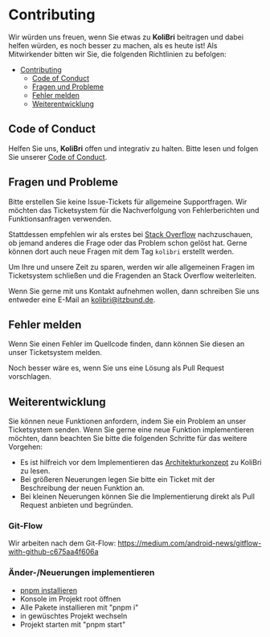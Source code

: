 # Contributing

Wir würden uns freuen, wenn Sie etwas zu **KoliBri** beitragen und dabei helfen würden, es noch besser zu machen, als es heute ist! Als Mitwirkender bitten wir Sie, die folgenden Richtlinien zu befolgen:

- [Contributing](#contributing)
  - [Code of Conduct](#code-of-conduct)
  - [Fragen und Probleme](#fragen-und-probleme)
  - [Fehler melden](#fehler-melden)
  - [Weiterentwicklung](#weiterentwicklung)

## Code of Conduct

Helfen Sie uns, **KoliBri** offen und integrativ zu halten. Bitte lesen und folgen Sie unserer [Code of Conduct](CODE_OF_CONDUCT.md).

## Fragen und Probleme

Bitte erstellen Sie keine Issue-Tickets für allgemeine Supportfragen. Wir möchten das Ticketsystem für die Nachverfolgung von Fehlerberichten und Funktionsanfragen verwenden.

Stattdessen empfehlen wir als erstes bei [Stack Overflow](https://stackoverflow.com/questions/tagged/kolibri) nachzuschauen, ob jemand anderes die Frage oder das Problem schon gelöst hat. Gerne können dort auch neue Fragen mit dem Tag `kolibri` erstellt werden.

Um Ihre und unsere Zeit zu sparen, werden wir alle allgemeinen Fragen im Ticketsystem schließen und die Fragenden an Stack Overflow weiterleiten.

Wenn Sie gerne mit uns Kontakt aufnehmen wollen, dann schreiben Sie uns entweder eine E-Mail an [kolibri@itzbund.de](kolibri@itzbund.de).

## Fehler melden

Wenn Sie einen Fehler im Quellcode finden, dann können Sie diesen an unser Ticketsystem melden.

Noch besser wäre es, wenn Sie uns eine Lösung als Pull Request vorschlagen.

## Weiterentwicklung

Sie können neue Funktionen anfordern, indem Sie ein Problem an unser Ticketsystem senden. Wenn Sie gerne eine neue Funktion implementieren möchten, dann beachten Sie bitte die folgenden Schritte für das weitere Vorgehen:

- Es ist hilfreich vor dem Implementieren das [Architekturkonzept](https://public-ui.github.io/docs/concepts/architecture) zu KoliBri zu lesen.
- Bei größeren Neuerungen legen Sie bitte ein Ticket mit der Beschreibung der neuen Funktion an.
- Bei kleinen Neuerungen können Sie die Implementierung direkt als Pull Request anbieten und begründen.

### Git-Flow

Wir arbeiten nach dem Git-Flow: https://medium.com/android-news/gitflow-with-github-c675aa4f606a

### Änder-/Neuerungen implementieren

- [pnpm installieren](https://pnpm.io/installation)
- Konsole im Projekt root öffnen
- Alle Pakete installieren mit "pnpm i"
- in gewüschtes Projekt wechseln
- Projekt starten mit "pnpm start"
